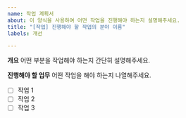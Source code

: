 ```yaml
---
name: 작업 계획서
about: 이 양식을 사용하여 어떤 작업을 진행해야 하는지 설명해주세요.
title: "[작업] 진행해야 할 작업의 분야 이름"
labels: 개선

---
```


**개요**
어떤 부분을 작업해야 하는지 간단히 설명해주세요.

**진행해야 할 업무**
어떤 작업을 해야 하는지 나열해주세요.
- [ ] 작업 1
- [ ] 작업 2
- [ ] 작업 3
